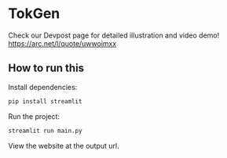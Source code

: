 # TokGen
Check our Devpost page for detailed illustration and video demo!
[https://arc.net/l/quote/uwwoimxx
](https://devpost.com/software/tokgen#:~:text=Mike%20Chrabaszcz%20(mikec645))
## How to run this

Install dependencies:

```bash
pip install streamlit
```

Run the project:

```bash
streamlit run main.py
```

View the website at the output url.
